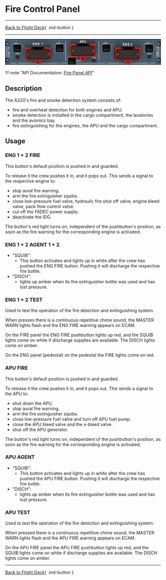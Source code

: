 # Fire Control Panel

---

[Back to Flight Deck](../index.md){ .md-button }

---

![Fire Control Panel](../../../assets/a32nx-briefing/overhead-panel/Fire-Control-Panel.jpg "Fire Control Panel")

!!! note "API Documentation: [Fire Panel API](../../a32nx_api.md#fire-panel)"

## Description

The A320's fire and smoke detection system consists of:

- fire and overheat detection for both engines and APU.
- smoke detection is installed in the cargo compartment, the lavatories and the avionics bay.
- fire extinguishing for the engines, the APU and the cargo compartment.

## Usage

### ENG 1 + 2 FIRE

This button's default position is pushed in and guarded.

To release it the crew pushes it in, and it pops out. This sends a signal
to the respective engine to:

- stop aural fire warning.
- arm the fire extinguisher squibs.
- close low-pressure fuel valve, hydraulic fire shut off valve, engine bleed valve, pack flow control valve.
- cut off the FADEC power supply.
- deactivate the IDG.

The button's red light turns on, independent of the pushbutton's position, as soon as the fire warning for the corresponding engine is activated.

### ENG 1 + 2 AGENT 1 + 2

- "SQUIB":
    - This button activates and lights up in white after the crew has pushed the ENG FIRE button. Pushing it will discharge the respective fire bottle.
- "DISCH":
    - lights up amber when its fire extinguisher bottle was used and has lost pressure.

### ENG 1 + 2 TEST

Used to test the operation of the fire detection and extinguishing system.

When presses there is a continuous repetitive chime sound, the MASTER WARN lights flash and the ENG FIRE warning appears on ECAM.

On the FIRE panel the ENG FIRE pushbutton lights up red, and the SQUIB lights come on white if discharge supplies are available. The DISCH lights come on amber.

On the ENG panel (pedestal) on the pedestal the FIRE lights come on red.

### APU FIRE

This button's default position is pushed in and guarded.

To release it the crew pushes it in, and it pops out. This sends a signal
to the APU to:

- shut down the APU.
- stop aural fire warning.
- arm the fire extinguisher squibs.
- close low-pressure fuel valve and turn off APU fuel pump.
- close the APU bleed valve and the x-bleed valve.
- shut off the APU generator.

The button's red light turns on, independent of the pushbutton's position, as soon as the fire warning for the corresponding engine is activated.

### APU AGENT

- "SQUIB":
    - This button activates and lights up in white after the crew has pushed the APU FIRE button. Pushing it will discharge the respective fire bottle.
- "DISCH":
    - lights up amber when its fire extinguisher bottle was used and has lost pressure.

### APU TEST

Used to test the operation of the fire detection and extinguishing system.

When pressed there is a continuous repetitive chime sound, the MASTER WARN lights flash and the APU FIRE warning appears on ECAM.

On the APU FIRE panel the APU FIRE pushbutton lights up red, and the SQUIB lights come on white if discharge supplies are available. The DISCH lights come on amber.

---

[Back to Flight Deck](../index.md){ .md-button }
